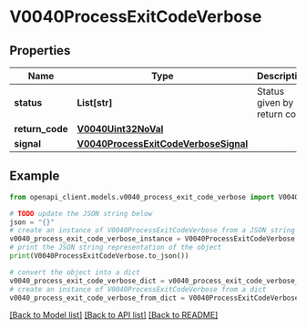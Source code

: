 # V0040ProcessExitCodeVerbose


## Properties

Name | Type | Description | Notes
------------ | ------------- | ------------- | -------------
**status** | **List[str]** | Status given by return code | [optional] 
**return_code** | [**V0040Uint32NoVal**](V0040Uint32NoVal.md) |  | [optional] 
**signal** | [**V0040ProcessExitCodeVerboseSignal**](V0040ProcessExitCodeVerboseSignal.md) |  | [optional] 

## Example

```python
from openapi_client.models.v0040_process_exit_code_verbose import V0040ProcessExitCodeVerbose

# TODO update the JSON string below
json = "{}"
# create an instance of V0040ProcessExitCodeVerbose from a JSON string
v0040_process_exit_code_verbose_instance = V0040ProcessExitCodeVerbose.from_json(json)
# print the JSON string representation of the object
print(V0040ProcessExitCodeVerbose.to_json())

# convert the object into a dict
v0040_process_exit_code_verbose_dict = v0040_process_exit_code_verbose_instance.to_dict()
# create an instance of V0040ProcessExitCodeVerbose from a dict
v0040_process_exit_code_verbose_from_dict = V0040ProcessExitCodeVerbose.from_dict(v0040_process_exit_code_verbose_dict)
```
[[Back to Model list]](../README.md#documentation-for-models) [[Back to API list]](../README.md#documentation-for-api-endpoints) [[Back to README]](../README.md)


